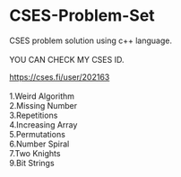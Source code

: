 # CSES-Problem-Set
CSES problem solution using c++ language.<br><br>
YOU CAN CHECK MY CSES ID.<br>

https://cses.fi/user/202163<br><br>
1.Weird Algorithm<br>
2.Missing Number<br>
3.Repetitions<br>
4.Increasing Array<br>
5.Permutations<br>
6.Number Spiral<br>
7.Two Knights<br>
9.Bit Strings<br>
